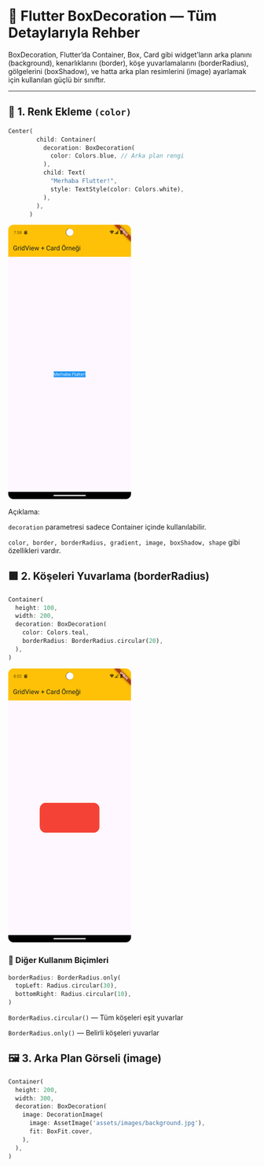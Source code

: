 # 🎨 Flutter BoxDecoration — Tüm Detaylarıyla Rehber

BoxDecoration, Flutter’da Container, Box, Card gibi widget’ların arka planını (background), kenarlıklarını (border), köşe yuvarlamalarını (borderRadius), gölgelerini (boxShadow), ve hatta arka plan resimlerini (image) ayarlamak için kullanılan güçlü bir sınıftır.

---
## 🎨 1. Renk Ekleme `(color)`

```dart
Center(
        child: Container(
          decoration: BoxDecoration(
            color: Colors.blue, // Arka plan rengi
          ),
          child: Text(
            "Merhaba Flutter!",
            style: TextStyle(color: Colors.white),
          ),
        ),
      )
```
<img src="../assets/Screenshot_20251030_105816.png" width="250">

Açıklama:

`decoration` parametresi sadece Container içinde kullanılabilir.

`color, border, borderRadius, gradient, image, boxShadow, shape` gibi özellikleri vardır.

## 🟪 2. Köşeleri Yuvarlama (borderRadius)

```dart
Container(
  height: 100,
  width: 200,
  decoration: BoxDecoration(
    color: Colors.teal,
    borderRadius: BorderRadius.circular(20),
  ),
)

```

<img src="../assets/Screenshot_20251030_110244.png" width="250">

### 🔹 Diğer Kullanım Biçimleri

```dart
borderRadius: BorderRadius.only(
  topLeft: Radius.circular(30),
  bottomRight: Radius.circular(10),
)
```

`BorderRadius.circular()` — Tüm köşeleri eşit yuvarlar

`BorderRadius.only()` — Belirli köşeleri yuvarlar

## 🖼️ 3. Arka Plan Görseli (image)

```dart
Container(
  height: 200,
  width: 300,
  decoration: BoxDecoration(
    image: DecorationImage(
      image: AssetImage('assets/images/background.jpg'),
      fit: BoxFit.cover,
    ),
  ),
)
```


